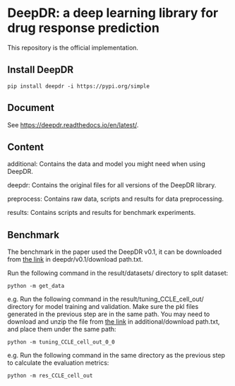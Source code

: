# DeepDR: a deep learning library for drug response prediction

This repository is the official implementation.

## Install DeepDR

```
pip install deepdr -i https://pypi.org/simple
```

## Document
See https://deepdr.readthedocs.io/en/latest/.

## Content

additional: Contains the data and model you might need when using DeepDR.

deepdr: Contains the original files for all versions of the DeepDR library.

preprocess: Contains raw data, scripts and results for data preprocessing.

results: Contains scripts and results for benchmark experiments.

## Benchmark

The benchmark in the paper used the DeepDR v0.1, it can be downloaded from [the link](https://drive.google.com/file/d/1usL_HFmCfndN4hkHq97CR4Lj1JaxiMm_/view?usp=sharing) in deepdr/v0.1/download path.txt.

Run the following command in the result/datasets/ directory to split dataset:

```
python -m get_data
```

e.g. Run the following command in the result/tuning_CCLE_cell_out/ directory for model training and validation. 
Make sure the pkl files generated in the previous step are in the same path. 
You may need to download and unzip the file from [the link](https://drive.google.com/file/d/1iWPWElWHatE6ZR2vothSo6ZgeTpkgwz6/view?usp=drive_link) in additional/download path.txt, and place them under the same path:

```
python -m tuning_CCLE_cell_out_0_0
```

e.g. Run the following command in the same directory as the previous step to calculate the evaluation metrics:

```
python -m res_CCLE_cell_out
```
